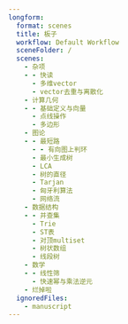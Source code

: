 ```yaml
---
longform:
  format: scenes
  title: 板子
  workflow: Default Workflow
  sceneFolder: /
  scenes:
    - 杂项
    - - 快读
      - 多维vector
      - vector去重与离散化
    - 计算几何
    - - 基础定义与向量
      - 点线操作
      - 多边形
    - 图论
    - - 最短路
      - - 有向图上判环
      - 最小生成树
      - LCA
      - 树的直径
      - Tarjan
      - 匈牙利算法
      - 网络流
    - 数据结构
    - - 并查集
      - Trie
      - ST表
      - 对顶multiset
      - 树状数组
      - 线段树
    - 数学
    - - 线性筛
      - 快速幂与乘法逆元
    - 烂掉啦
  ignoredFiles:
    - manuscript
---
```

